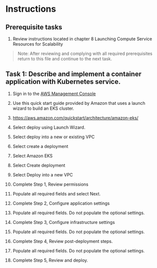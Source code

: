 # Instructions

## Prerequisite tasks

1. Review instructions located in chapter 8 Launching Compute Service Resources for Scalability
> Note: After reviewing and complying with all required prerequisites return to this file and continue to the next task.

## Task 1: Describe and implement a container application with Kubernetes service.

1.	Sign in to the [AWS Management Console](https://console.aws.amazon.com/console/)

1.	Use this quick start guide provided by Amazon that uses a launch wizard to build an EKS cluster.

1.	https://aws.amazon.com/quickstart/architecture/amazon-eks/

1.	Select deploy using Launch Wizard.

1. Select deploy into a new or existing VPC

1.	Select create a deployment

1.	Select Amazon EKS

1.	Select Create deployment

1.	Select Deploy into a new VPC

1.	Complete Step 1, Review permissions

1.	Populate all required fields and select Next.

1.	Complete Step 2, Configure application settings

1.	Populate all required fields. Do not populate the optional settings.

1.	Complete Step 3, Configure infrastructure settings

1.	Populate all required fields. Do not populate the optional settings.

1. Complete Step 4, Review post-deployment steps.

1.	Populate all required fields. Do not populate the optional settings.

1. Complete Step 5, Review and deploy.
